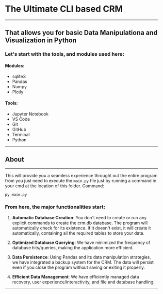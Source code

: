 # The Ultimate CLI based CRM 
------
## That allows you for basic Data Manipulationa and Visualization in Python

### Let's start with the tools, and modules used here:

#### Modules:
* sqlite3
* Pandas
* Numpy
* Plotly

#### Tools:
* Jupyter Notebook
* VS Code
* Git
* GitHub
* Terminal
* Python
------

## About
------

This will provide you a seamless experience throught out the entire program from you just need to execute the `main.py` file just by running a command in your cmd at the location of this folder.
Command:
```
py main.py
```
### From here, the major functionalities start:

1. **Automatic Database Creation**: You don't need to create or run any explicit commands to create the crm.db database. The program will automatically check for its existence. If it doesn't exist, it will create it automatically, containing all the required tables to store your data.

2. **Optimized Database Querying**: We have minimized the frequency of database hits/queries, making the application more efficient.

3. **Data Persistence**: Using Pandas and its data manipulation strategies, we have integrated a backup system for the CRM. The data will persist even if you close the program without saving or exiting it properly.

4. **Efficient Data Management**: We have efficiently managed data recovery, user experience/interactivity, and file and database handling.

------

